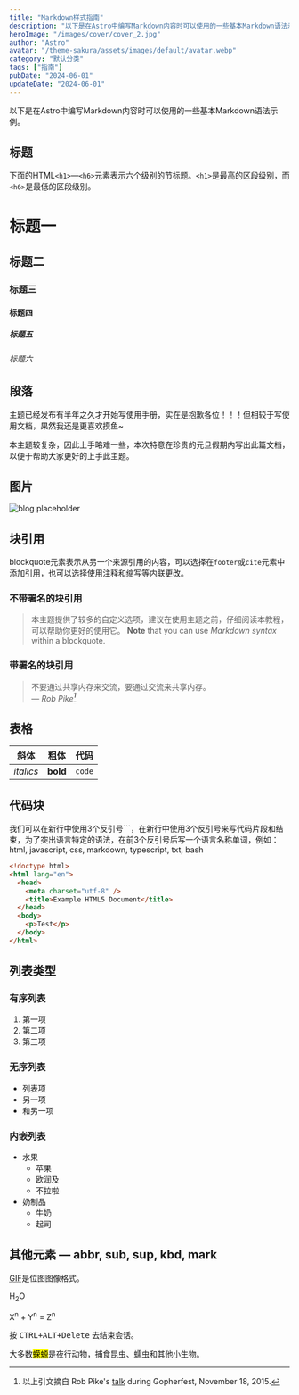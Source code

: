 ```yaml
---
title: "Markdown样式指南"
description: "以下是在Astro中编写Markdown内容时可以使用的一些基本Markdown语法示例。"
heroImage: "/images/cover/cover_2.jpg"
author: "Astro"
avatar: "/theme-sakura/assets/images/default/avatar.webp"
category: "默认分类"
tags: ["指南"]
pubDate: "2024-06-01"
updateDate: "2024-06-01"
---
```


以下是在Astro中编写Markdown内容时可以使用的一些基本Markdown语法示例。

## 标题

下面的HTML`<h1>`—`<h6>`元素表示六个级别的节标题。`<h1>`是最高的区段级别，而`<h6>`是最低的区段级别。

# 标题一

## 标题二

### 标题三

#### 标题四

##### 标题五

###### 标题六

## 段落

主题已经发布有半年之久才开始写使用手册，实在是抱歉各位！！！但相较于写使用文档，果然我还是更喜欢摸鱼~

本主题较复杂，因此上手略难一些，本次特意在珍贵的元旦假期内写出此篇文档，以便于帮助大家更好的上手此主题。

## 图片

![blog placeholder](/images/cover/cover_2.jpg)

## 块引用

blockquote元素表示从另一个来源引用的内容，可以选择在`footer`或`cite`元素中添加引用，也可以选择使用注释和缩写等内联更改。

### 不带署名的块引用

> 本主题提供了较多的自定义选项，建议在使用主题之前，仔细阅读本教程，可以帮助你更好的使用它。
> **Note** that you can use _Markdown syntax_ within a blockquote.

### 带署名的块引用

> 不要通过共享内存来交流，要通过交流来共享内存。<br>
> — <cite>Rob Pike[^1]</cite>

[^1]: 以上引文摘自 Rob Pike's [talk](https://www.youtube.com/watch?v=PAAkCSZUG1c) during Gopherfest, November 18, 2015.

## 表格

| 斜体      | 粗体      | 代码   |
| --------- | -------- | ------ |
| _italics_ | **bold** | `code` |

## 代码块

我们可以在新行中使用3个反引号```，在新行中使用3个反引号来写代码片段和结束，为了突出语言特定的语法，在前3个反引号后写一个语言名称单词，例如：html, javascript, css, markdown, typescript, txt, bash

```html
<!doctype html>
<html lang="en">
  <head>
    <meta charset="utf-8" />
    <title>Example HTML5 Document</title>
  </head>
  <body>
    <p>Test</p>
  </body>
</html>
```

## 列表类型

### 有序列表

1. 第一项
2. 第二项
3. 第三项

### 无序列表

- 列表项
- 另一项
- 和另一项

### 内嵌列表

- 水果
  - 苹果
  - 欧润及
  - 不拉啦
- 奶制品
  - 牛奶
  - 起司

## 其他元素 — abbr, sub, sup, kbd, mark

<abbr title="Graphics Interchange Format">GIF</abbr>是位图图像格式。

H<sub>2</sub>O

X<sup>n</sup> + Y<sup>n</sup> = Z<sup>n</sup>

按 <kbd><kbd>CTRL</kbd>+<kbd>ALT</kbd>+<kbd>Delete</kbd></kbd> 去结束会话。

大多数<mark>蝾螈</mark>是夜行动物，捕食昆虫、蠕虫和其他小生物。
